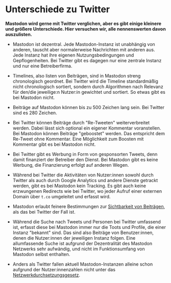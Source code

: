 # Unterschiede zu Twitter

**Mastodon wird gerne mit Twitter verglichen, aber es gibt einige kleinere und größere Unterschiede. Hier versuchen wir, alle nennenswerten davon auszulisten.**

- Mastodon ist dezentral. Jede Mastodon-Instanz ist unabhängig von anderen, tauscht aber normalerweise Nachrichten mit anderen aus. Jede Instanz hat ihre eigenen Nutzungsbedingungen und Gepflogenheiten. Bei Twitter gibt es dagegen nur eine zentrale Instanz und nur eine Betreiberfirma.

- Timelines, also listen von Beiträgen, sind in Mastodon streng chronologisch geordnet. Bei Twitter wird die Timeline standardmäßig nicht chronologisch sortiert, sondern durch Algorithmen nach Relevanz für den/die jeweilige:n Nutzer:in gewichtet und sortiert. So etwas gibt es bei Mastodon nicht.

- Beiträge auf Mastodon können bis zu 500 Zeichen lang sein. Bei Twitter sind es 280 Zeichen.

- Bei Twitter können Beiträge durch "Re-Tweeten" weiterverbreitet werden. Dabei lässt sich optional ein eigener Kommentar voranstellen. Bei Mastodon können Beiträge "geboostet" werden. Das entspricht dem Re-Tweet ohne Kommentar. Eine Möglichkeit zum Boosten mit Kommentar gibt es bei Mastodon nicht.

- Bei Twitter gibt es Werbung in Form von gesponsorten Tweets, denn damit finanziert der Betreiber den Dienst. Bei Mastodon gibt es keine Werbung, die Finanzierung erfolgt auf anderen Wegen.

- Während bei Twitter die Aktivitäten von Nutzer:innen sowohl durch Twitter als auch durch Google Analytics und andere Dienste getrackt werden, gibt es bei Mastodon kein Tracking. Es gibt auch keine erzwungenen Redirects wie bei Twitter, wo jeder Aufruf einer externen Domain über `t.co` umgeleitet und erfasst wird.

- Mastodon erlaubt feinere Bestimmungen zur [Sichtbarkeit von Beiträgen](toots/visibility.md), als das bei Twitter der Fall ist.

- Während die Suche nach Tweets und Personen bei Twitter umfassend ist, erfasst diese bei Mastodon immer nur die Toots und Profile, die einer Instanz "bekannt" sind. Das sind also Beiträge von Benutzer:innen, denen die Nutzer:innen der jeweiligen Instanz folgen. Eine allumfassende Suche ist aufgrund der Dezentralität des Mastodon Netzwerks sehr aufwändig, und nicht im Funktionsumfang von Mastodon selbst enthalten.

- Anders als Twitter fallen aktuell Mastodon-Instanzen alleine schon aufgrund der Nutzer:innenzahlen nicht unter das [Netzwerkdurchsetzungsgesetz](https://de.wikipedia.org/wiki/Netzwerkdurchsetzungsgesetz).
